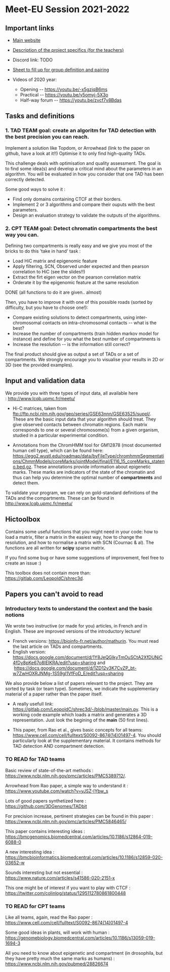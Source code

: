 # Meet-EU Session 2021-2022

## Important links

* [Main website](https://hdsu-bioquant.github.io/meet-eu-2021/)
* [Description of the project specifics (for the teachers)](https://docs.google.com/document/d/1UfugMVAMy_YdhosHKuZ0v9oKOideTGDI5eKdwWZIUK4/edit)
* Discord link: TODO
* [Sheet to fill up for group definition and pairing](https://docs.google.com/spreadsheets/d/1Rn3PVAmTvKFZmIiuem7xGvYscvawnPb4Q-Dd7TjSo0E/edit?usp=sharing)
* Videos of 2020 year:

    * Opening -- https://youtu.be/-x5gzjqB6ms  
    * Practical -- https://youtu.be/y5omyj-5X3o  
    * Half-way forum -- https://youtu.be/zvcf7v8Bdas



## Tasks and definitions 

### 1. TAD TEAM goal: create an algoritm for TAD detection with the best precision you can reach.
Implement a solution like Topdom, or Arrowhead (link to the paper on github, have a look at it!!)
Optimise it to only find high-quality TADs.

This challenge deals with optimisation and quality assessment. The goal is to find some idea(s) and develop a critical mind about the parameters in an algorithm. You will be evaluated in how you consider that one TAD has been correctly detected.

Some good ways to solve it :  

- Find only domains containing CTCF at their borders.  
- Implement 2 or 3 algorithms and compare their ouputs with the best parameters.  
- Design an evaluation strategy to validate the outputs of the algorithms.


### 2. CPT TEAM goal: Detect chromatin compartments the best way you can.

Defining two compartments is really easy and we give you most of the bricks to do this 'take in hand' task :  

- Load HiC matrix and epigenomic feature  
- Apply filtering, SCN, Observed under expected and then pearson correlation to HiC (see the slides!!)  
- Extract the firt eigen vector on the pearson correlation matrix  
- Orderate it by the epigenomic feature at the same resolution  
    
DONE (all functions to do it are given.. almost)
    
    
Then, you have to improve it with one of this possible roads (sorted by difficulty, but you have to choose one!):  

- Compare existing solutions to detect compartments, using inter-chromosomal contacts on intra-chromosomal contacts -- what is the best?  
- Increase the number of compartments (train hidden markov model for instance) and define for you what the best number of compartments is  
- Increase the resolution -- is the information still correct? 
    

The final product should give as output a set of TADs or a set of compartments. We strongly encourage you to visualise your results in 2D or 3D (see the provided examples). 

## Input and validation data 

We provide you with three types of input data, all available here : http://www.lcqb.upmc.fr/meetu/

- Hi-C matrices, taken from ftp://ftp.ncbi.nlm.nih.gov/geo/series/GSE63nnn/GSE63525/suppl/. These are the basic input data that your algorithm should treat. They give observed contacts between chromatin regions. Each matrix corresponds to one or several chromosome(s) from a given organism, studied in a particular experimental condition.

- Annotations from the ChromHMM tool for GM12878 (most documented human cell type), which can be found here: https://egg2.wustl.edu/roadmap/data/byFileType/chromhmmSegmentations/ChmmModels/coreMarks/jointModel/final/E116_15_coreMarks_stateno.bed.gz. These annotations provide information about epigenetic marks. These marks are indicators of the state of the chromatin and thus can help you determine the optimal number of **compartments** and detect them.

To validate your program, we can rely on gold-standard definitions of the TADs and the compartments. These can be found in http://www.lcqb.upmc.fr/meetu/

## Hictoolbox 
Contains some useful functions that you might need in your code: how to load a matrix, filter a matrix in the easiest way, how to change the resolution, and how to normalise a matrix with SCN (Cournac & al). The functions are all written for **scipy** sparse matrix.

If you find some bug or have some suggestions of improvement, feel free to create an issue :)

This toolbox does not contain more than: https://gitlab.com/LeopoldC/shrec3d.

## Papers you can't avoid to read

### Introductory texts to understand the context and the basic notions  
We wrote two instructive (or made for you) articles, in French and in English. These are improved versions of the introductory lecture!  
- French versions: https://bioinfo-fr.net/author/mathurin. You must read the last article on TADs and compartments.  
- English version: https://docs.google.com/document/d/1Y8JeQGIkyTmOuSCtA2XfDUNiC4fDy8pKe67o8IEIKRA/edit?usp=sharing
and
 https://docs.google.com/document/d/1ZD12v3K7CvZP_bt-w7ZwHOXRJNMg-1S59gI1VfFoD_E/edit?usp=sharing

We also provide below a list of papers relevant to the project. They are sorted by task (or team type). Sometimes, we indicate the supplementary material of a paper rather than the paper itself.

- A really usefull link: https://gitlab.com/LeopoldC/shrec3d/-/blob/master/main.py. This is a working code example which loads a matrix and generates a 3D representation. Just look the begining of the **main** (50 first lines).

- This paper, from Rao et al., gives basic concepts for all teams: https://www.cell.com/cell/fulltext/S0092-8674(14)01497-4. You should particularly look at the supplementary material. It contains methods for TAD detection AND compartment detection.


### TO READ for TAD teams

Basic review of state-of-the-art methods : https://www.ncbi.nlm.nih.gov/pmc/articles/PMC5389712/.

Arrowhead from Rao paper, a simple way to understand it : https://www.youtube.com/watch?v=yJSZ-IYbw_s

Lots of good papers synthetized here : https://github.com/3DGenomes/TADbit

For precision increase, pertinent strategies can be found in this paper : https://www.ncbi.nlm.nih.gov/pmc/articles/PMC5846465/

This paper contains interesting ideas : https://bmcgenomics.biomedcentral.com/articles/10.1186/s12864-019-6088-0

A new interesting idea : https://bmcbioinformatics.biomedcentral.com/articles/10.1186/s12859-020-03652-w

Sounds interesting but not essential : https://www.nature.com/articles/s41586-020-2151-x

This one might be of interest if you want to play with CTCF : https://twitter.com/colinlog/status/1295112780861800448

### TO READ for CPT teams

Like all teams, again, read the Rao paper : https://www.cell.com/cell/fulltext/S0092-8674(14)01497-4

Some good ideas in plants, will work with human : https://genomebiology.biomedcentral.com/articles/10.1186/s13059-019-1694-3

All you need to know about epigenetic and compartment (in drosophila, but they have pretty much the same marks as humans) : https://www.ncbi.nlm.nih.gov/pubmed/28826674


